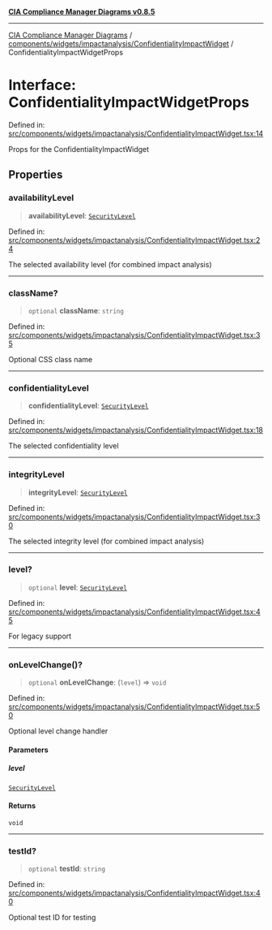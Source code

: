 [**CIA Compliance Manager Diagrams v0.8.5**](../../../../../README.md)

***

[CIA Compliance Manager Diagrams](../../../../../modules.md) / [components/widgets/impactanalysis/ConfidentialityImpactWidget](../README.md) / ConfidentialityImpactWidgetProps

# Interface: ConfidentialityImpactWidgetProps

Defined in: [src/components/widgets/impactanalysis/ConfidentialityImpactWidget.tsx:14](https://github.com/Hack23/cia-compliance-manager/blob/3ae0301247f765ba03c8c0fe645db4718bb8af76/src/components/widgets/impactanalysis/ConfidentialityImpactWidget.tsx#L14)

Props for the ConfidentialityImpactWidget

## Properties

### availabilityLevel

> **availabilityLevel**: [`SecurityLevel`](../../../../../types/cia/type-aliases/SecurityLevel.md)

Defined in: [src/components/widgets/impactanalysis/ConfidentialityImpactWidget.tsx:24](https://github.com/Hack23/cia-compliance-manager/blob/3ae0301247f765ba03c8c0fe645db4718bb8af76/src/components/widgets/impactanalysis/ConfidentialityImpactWidget.tsx#L24)

The selected availability level
(for combined impact analysis)

***

### className?

> `optional` **className**: `string`

Defined in: [src/components/widgets/impactanalysis/ConfidentialityImpactWidget.tsx:35](https://github.com/Hack23/cia-compliance-manager/blob/3ae0301247f765ba03c8c0fe645db4718bb8af76/src/components/widgets/impactanalysis/ConfidentialityImpactWidget.tsx#L35)

Optional CSS class name

***

### confidentialityLevel

> **confidentialityLevel**: [`SecurityLevel`](../../../../../types/cia/type-aliases/SecurityLevel.md)

Defined in: [src/components/widgets/impactanalysis/ConfidentialityImpactWidget.tsx:18](https://github.com/Hack23/cia-compliance-manager/blob/3ae0301247f765ba03c8c0fe645db4718bb8af76/src/components/widgets/impactanalysis/ConfidentialityImpactWidget.tsx#L18)

The selected confidentiality level

***

### integrityLevel

> **integrityLevel**: [`SecurityLevel`](../../../../../types/cia/type-aliases/SecurityLevel.md)

Defined in: [src/components/widgets/impactanalysis/ConfidentialityImpactWidget.tsx:30](https://github.com/Hack23/cia-compliance-manager/blob/3ae0301247f765ba03c8c0fe645db4718bb8af76/src/components/widgets/impactanalysis/ConfidentialityImpactWidget.tsx#L30)

The selected integrity level
(for combined impact analysis)

***

### level?

> `optional` **level**: [`SecurityLevel`](../../../../../types/cia/type-aliases/SecurityLevel.md)

Defined in: [src/components/widgets/impactanalysis/ConfidentialityImpactWidget.tsx:45](https://github.com/Hack23/cia-compliance-manager/blob/3ae0301247f765ba03c8c0fe645db4718bb8af76/src/components/widgets/impactanalysis/ConfidentialityImpactWidget.tsx#L45)

For legacy support

***

### onLevelChange()?

> `optional` **onLevelChange**: (`level`) => `void`

Defined in: [src/components/widgets/impactanalysis/ConfidentialityImpactWidget.tsx:50](https://github.com/Hack23/cia-compliance-manager/blob/3ae0301247f765ba03c8c0fe645db4718bb8af76/src/components/widgets/impactanalysis/ConfidentialityImpactWidget.tsx#L50)

Optional level change handler

#### Parameters

##### level

[`SecurityLevel`](../../../../../types/cia/type-aliases/SecurityLevel.md)

#### Returns

`void`

***

### testId?

> `optional` **testId**: `string`

Defined in: [src/components/widgets/impactanalysis/ConfidentialityImpactWidget.tsx:40](https://github.com/Hack23/cia-compliance-manager/blob/3ae0301247f765ba03c8c0fe645db4718bb8af76/src/components/widgets/impactanalysis/ConfidentialityImpactWidget.tsx#L40)

Optional test ID for testing

